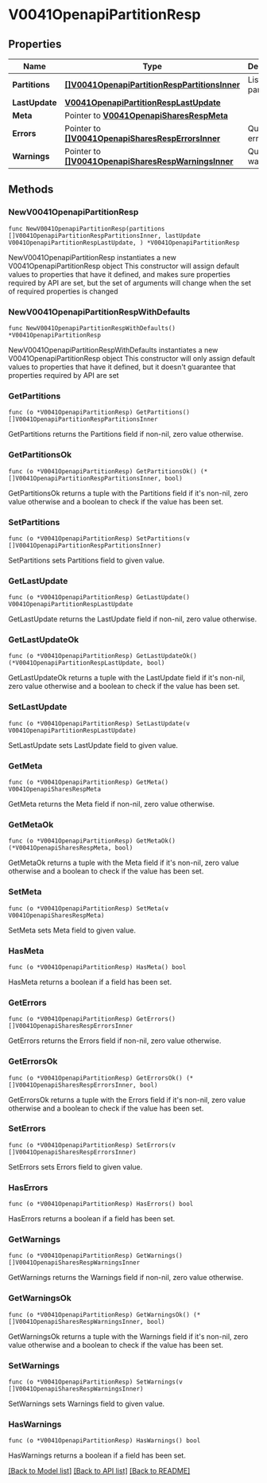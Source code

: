 # V0041OpenapiPartitionResp

## Properties

Name | Type | Description | Notes
------------ | ------------- | ------------- | -------------
**Partitions** | [**[]V0041OpenapiPartitionRespPartitionsInner**](V0041OpenapiPartitionRespPartitionsInner.md) | List of partitions | 
**LastUpdate** | [**V0041OpenapiPartitionRespLastUpdate**](V0041OpenapiPartitionRespLastUpdate.md) |  | 
**Meta** | Pointer to [**V0041OpenapiSharesRespMeta**](V0041OpenapiSharesRespMeta.md) |  | [optional] 
**Errors** | Pointer to [**[]V0041OpenapiSharesRespErrorsInner**](V0041OpenapiSharesRespErrorsInner.md) | Query errors | [optional] 
**Warnings** | Pointer to [**[]V0041OpenapiSharesRespWarningsInner**](V0041OpenapiSharesRespWarningsInner.md) | Query warnings | [optional] 

## Methods

### NewV0041OpenapiPartitionResp

`func NewV0041OpenapiPartitionResp(partitions []V0041OpenapiPartitionRespPartitionsInner, lastUpdate V0041OpenapiPartitionRespLastUpdate, ) *V0041OpenapiPartitionResp`

NewV0041OpenapiPartitionResp instantiates a new V0041OpenapiPartitionResp object
This constructor will assign default values to properties that have it defined,
and makes sure properties required by API are set, but the set of arguments
will change when the set of required properties is changed

### NewV0041OpenapiPartitionRespWithDefaults

`func NewV0041OpenapiPartitionRespWithDefaults() *V0041OpenapiPartitionResp`

NewV0041OpenapiPartitionRespWithDefaults instantiates a new V0041OpenapiPartitionResp object
This constructor will only assign default values to properties that have it defined,
but it doesn't guarantee that properties required by API are set

### GetPartitions

`func (o *V0041OpenapiPartitionResp) GetPartitions() []V0041OpenapiPartitionRespPartitionsInner`

GetPartitions returns the Partitions field if non-nil, zero value otherwise.

### GetPartitionsOk

`func (o *V0041OpenapiPartitionResp) GetPartitionsOk() (*[]V0041OpenapiPartitionRespPartitionsInner, bool)`

GetPartitionsOk returns a tuple with the Partitions field if it's non-nil, zero value otherwise
and a boolean to check if the value has been set.

### SetPartitions

`func (o *V0041OpenapiPartitionResp) SetPartitions(v []V0041OpenapiPartitionRespPartitionsInner)`

SetPartitions sets Partitions field to given value.


### GetLastUpdate

`func (o *V0041OpenapiPartitionResp) GetLastUpdate() V0041OpenapiPartitionRespLastUpdate`

GetLastUpdate returns the LastUpdate field if non-nil, zero value otherwise.

### GetLastUpdateOk

`func (o *V0041OpenapiPartitionResp) GetLastUpdateOk() (*V0041OpenapiPartitionRespLastUpdate, bool)`

GetLastUpdateOk returns a tuple with the LastUpdate field if it's non-nil, zero value otherwise
and a boolean to check if the value has been set.

### SetLastUpdate

`func (o *V0041OpenapiPartitionResp) SetLastUpdate(v V0041OpenapiPartitionRespLastUpdate)`

SetLastUpdate sets LastUpdate field to given value.


### GetMeta

`func (o *V0041OpenapiPartitionResp) GetMeta() V0041OpenapiSharesRespMeta`

GetMeta returns the Meta field if non-nil, zero value otherwise.

### GetMetaOk

`func (o *V0041OpenapiPartitionResp) GetMetaOk() (*V0041OpenapiSharesRespMeta, bool)`

GetMetaOk returns a tuple with the Meta field if it's non-nil, zero value otherwise
and a boolean to check if the value has been set.

### SetMeta

`func (o *V0041OpenapiPartitionResp) SetMeta(v V0041OpenapiSharesRespMeta)`

SetMeta sets Meta field to given value.

### HasMeta

`func (o *V0041OpenapiPartitionResp) HasMeta() bool`

HasMeta returns a boolean if a field has been set.

### GetErrors

`func (o *V0041OpenapiPartitionResp) GetErrors() []V0041OpenapiSharesRespErrorsInner`

GetErrors returns the Errors field if non-nil, zero value otherwise.

### GetErrorsOk

`func (o *V0041OpenapiPartitionResp) GetErrorsOk() (*[]V0041OpenapiSharesRespErrorsInner, bool)`

GetErrorsOk returns a tuple with the Errors field if it's non-nil, zero value otherwise
and a boolean to check if the value has been set.

### SetErrors

`func (o *V0041OpenapiPartitionResp) SetErrors(v []V0041OpenapiSharesRespErrorsInner)`

SetErrors sets Errors field to given value.

### HasErrors

`func (o *V0041OpenapiPartitionResp) HasErrors() bool`

HasErrors returns a boolean if a field has been set.

### GetWarnings

`func (o *V0041OpenapiPartitionResp) GetWarnings() []V0041OpenapiSharesRespWarningsInner`

GetWarnings returns the Warnings field if non-nil, zero value otherwise.

### GetWarningsOk

`func (o *V0041OpenapiPartitionResp) GetWarningsOk() (*[]V0041OpenapiSharesRespWarningsInner, bool)`

GetWarningsOk returns a tuple with the Warnings field if it's non-nil, zero value otherwise
and a boolean to check if the value has been set.

### SetWarnings

`func (o *V0041OpenapiPartitionResp) SetWarnings(v []V0041OpenapiSharesRespWarningsInner)`

SetWarnings sets Warnings field to given value.

### HasWarnings

`func (o *V0041OpenapiPartitionResp) HasWarnings() bool`

HasWarnings returns a boolean if a field has been set.


[[Back to Model list]](../README.md#documentation-for-models) [[Back to API list]](../README.md#documentation-for-api-endpoints) [[Back to README]](../README.md)


